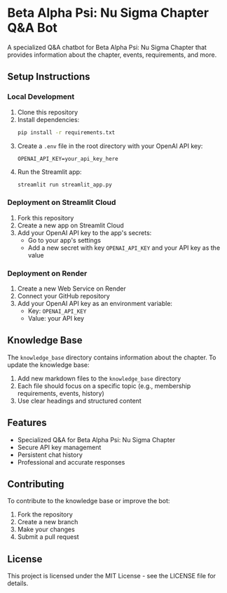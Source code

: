 # Beta Alpha Psi: Nu Sigma Chapter Q&A Bot

A specialized Q&A chatbot for Beta Alpha Psi: Nu Sigma Chapter that provides information about the chapter, events, requirements, and more.

## Setup Instructions

### Local Development

1. Clone this repository
2. Install dependencies:
   ```bash
   pip install -r requirements.txt
   ```
3. Create a `.env` file in the root directory with your OpenAI API key:
   ```
   OPENAI_API_KEY=your_api_key_here
   ```
4. Run the Streamlit app:
   ```bash
   streamlit run streamlit_app.py
   ```

### Deployment on Streamlit Cloud

1. Fork this repository
2. Create a new app on Streamlit Cloud
3. Add your OpenAI API key to the app's secrets:
   - Go to your app's settings
   - Add a new secret with key `OPENAI_API_KEY` and your API key as the value

### Deployment on Render

1. Create a new Web Service on Render
2. Connect your GitHub repository
3. Add your OpenAI API key as an environment variable:
   - Key: `OPENAI_API_KEY`
   - Value: your API key

## Knowledge Base

The `knowledge_base` directory contains information about the chapter. To update the knowledge base:

1. Add new markdown files to the `knowledge_base` directory
2. Each file should focus on a specific topic (e.g., membership requirements, events, history)
3. Use clear headings and structured content

## Features

- Specialized Q&A for Beta Alpha Psi: Nu Sigma Chapter
- Secure API key management
- Persistent chat history
- Professional and accurate responses

## Contributing

To contribute to the knowledge base or improve the bot:

1. Fork the repository
2. Create a new branch
3. Make your changes
4. Submit a pull request

## License

This project is licensed under the MIT License - see the LICENSE file for details.